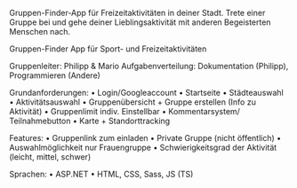 Gruppen-Finder-App für Freizeitaktivitäten in deiner Stadt. Trete einer Gruppe bei und gehe deiner Lieblingsaktivität mit anderen Begeisterten Menschen nach.

Gruppen-Finder App für Sport- und Freizeitaktivitäten

Gruppenleiter: Philipp & Mario Aufgabenverteilung: Dokumentation (Philipp), Programmieren (Andere)

Grundanforderungen: • Login/Googleaccount • Startseite • Städteauswahl • Aktivitätsauswahl • Gruppenübersicht + Gruppe erstellen (Info zu Aktivität) • Gruppenlimit indiv. Einstellbar • Kommentarsystem/ Teilnahmebutton • Karte + Standorttracking

Features: • Gruppenlink zum einladen • Private Gruppe (nicht öffentlich) • Auswahlmöglichkeit nur Frauengruppe • Schwierigkeitsgrad der Aktivität (leicht, mittel, schwer)

Sprachen: • ASP.NET • HTML, CSS, Sass, JS (TS)
